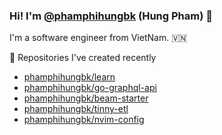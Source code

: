 ### Hi! I'm [@phamphihungbk](https://twitter.com/phamphihungbk) (Hung Pham) 👋

I'm a software engineer from VietNam. 🇻🇳

👷 Repositories I've created recently


- [phamphihungbk/learn](https://github.com/phamphihungbk/learn)
- [phamphihungbk/go-graphql-api](https://github.com/phamphihungbk/go-graphql-api)
- [phamphihungbk/beam-starter](https://github.com/phamphihungbk/beam-starter)
- [phamphihungbk/tinny-etl](https://github.com/phamphihungbk/tinny-etl)
- [phamphihungbk/nvim-config](https://github.com/phamphihungbk/nvim-config)
